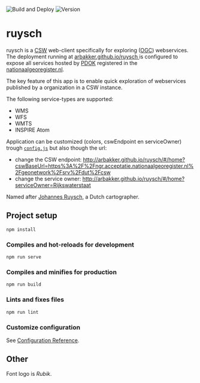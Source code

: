 ![Build and Deploy](https://github.com/arbakker/pdok-services/workflows/Build%20and%20Deploy/badge.svg)
![Version](https://img.shields.io/badge/version-0.1.0.alpha-yellow)
# ruysch

ruysch is a [CSW](https://en.wikipedia.org/wiki/Catalogue_Service_for_the_Web) web-client specifically for exploring ([OGC](https://en.wikipedia.org/wiki/Open_Geospatial_Consortium)) webservices. The deployment running at [arbakker.github.io/ruysch ](arbakker.github.io/ruysch )is configured to expose all services hosted by [PDOK](https://www.pdok.nl/) registered in the [nationaalgeoregister.nl](https://nationaalgeoregister.nl/).

The key feature of this app is to enable quick exploration of webservices published by a organization in a CSW instance.

The following service-types are supported:

- WMS
- WFS
- WMTS
- INSPIRE Atom

Application can be customized (colors, cswEndpoint en serviceOwner) trough [`config.js`](https://github.com/arbakker/ruysch/blob/main/src/config.js) but also though the url:

- change the CSW endpoint: http://arbakker.github.io/ruysch/#/home?cswBaseUrl=https%3A%2F%2Fngr.acceptatie.nationaalgeoregister.nl%2Fgeonetwork%2Fsrv%2Fdut%2Fcsw
- change the service owner: http://arbakker.github.io/ruysch/#/home?serviceOwner=Rijkswaterstaat

Named after [Johannes Ruysch](https://en.wikipedia.org/wiki/Johannes_Ruysch), a Dutch cartographer. 

## Project setup
```
npm install
```

### Compiles and hot-reloads for development
```
npm run serve
```

### Compiles and minifies for production
```
npm run build
```

### Lints and fixes files
```
npm run lint
```

### Customize configuration
See [Configuration Reference](https://cli.vuejs.org/config/).


## Other

Font logo is _Rubik_.
